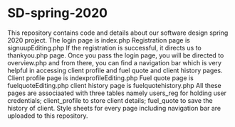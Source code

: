 # SD-spring-2020
This repository contains code and details about our software design spring 2020 project.
The login page is index.php
Registration page is signuupEditing.php
If the registration is successful, it directs us to thankyou.php page.
Once you pass the login page, you will be directed to overview.php and from there, you can find a navigation bar which is very helpful in accessing client profile and fuel quote and client history pages.
Client profile page is indexprofileEditing.php
Fuel quote page is fuelquoteEditing.php
client history page is fuelquotehistory.php
All these pages are associaated with three tables namely users_reg for holding user credentials; client_profile to store client details; fuel_quote to save the history of client.
Style sheets for every page including navigation bar are uploaded to this repository.
